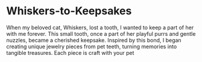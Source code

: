 # Whiskers-to-Keepsakes
When my beloved cat, Whiskers, lost a tooth, I wanted to keep a part of her with me forever. This small tooth, once a part of her playful purrs and gentle nuzzles, became a cherished keepsake. Inspired by this bond, I began creating unique jewelry pieces from pet teeth, turning memories into tangible treasures. Each piece is craft with your pet  

